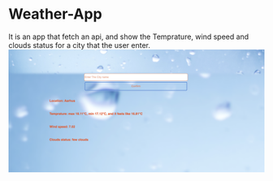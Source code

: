 # Weather-App

It is an app that fetch an api, and show the Temprature, wind speed and clouds status for a city that the user enter.
![alt text](https://github.com/MJanOthman/Weather-App/blob/main/images/App-final-result.png)
